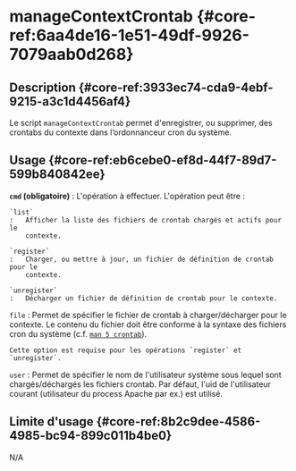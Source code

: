 # manageContextCrontab {#core-ref:6aa4de16-1e51-49df-9926-7079aab0d268}

## Description {#core-ref:3933ec74-cda9-4ebf-9215-a3c1d4456af4}

Le script `manageContextCrontab` permet d'enregistrer, ou supprimer, des crontabs du contexte
dans l’ordonnanceur cron du système.

## Usage {#core-ref:eb6cebe0-ef8d-44f7-89d7-599b840842ee}

**`cmd` (obligatoire)**
:   L'opération à effectuer. L'opération peut être :
    
    `list`
    :   Afficher la liste des fichiers de crontab chargés et actifs pour le
        contexte.
    
    `register`
    :   Charger, ou mettre à jour, un fichier de définition de crontab pour le
        contexte.
    
    `unregister`
    :   Décharger un fichier de définition de crontab pour le contexte.

`file`
:   Permet de spécifier le fichier de crontab à charger/décharger pour le
    contexte. Le contenu du fichier doit être conforme à la syntaxe des fichiers
    cron du système
    (c.f. [`man 5 crontab`][man5_crontab]).
    
    Cette option est requise pour les opérations `register` et `unregister`.

`user`
:   Permet de spécifier le nom de l'utilisateur système sous lequel sont
    chargés/déchargés les fichiers crontab. Par défaut, l'uid de l'utilisateur
    courant (utilisateur du process Apache par ex.) est utilisé.

## Limite d'usage {#core-ref:8b2c9dee-4586-4985-bc94-899c011b4be0}

N/A

<!-- links -->
[man5_crontab]: http://manpages.ubuntu.com/manpages/precise/en/man5/crontab.5.html